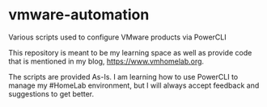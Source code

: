 
# vmware-automation

Various scripts used to configure VMware products via PowerCLI

This repository is meant to be my learning space as well as provide code that is mentioned
in my blog, <https://www.vmhomelab.org>.  

The scripts are provided As-Is.  I am learning how to use PowerCLI to manage my #HomeLab environment,
but I will always accept feedback and suggestions to get better.

